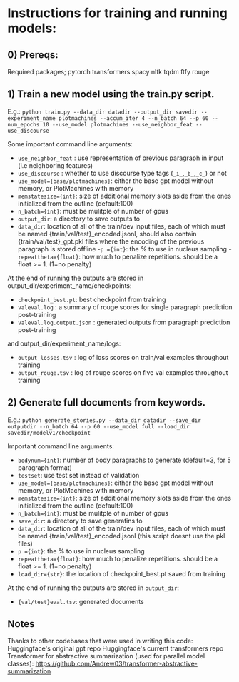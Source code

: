 # Instructions for training and running models:
## 0) Prereqs:
Required packages;
pytorch
transformers
spacy
nltk
tqdm
ftfy
rouge

## 1) Train a new model using the train.py script.
E.g.:
`python train.py --data_dir datadir --output_dir savedir --experiment_name plotmachines --accum_iter 4 --n_batch 64 --p 60 --num_epochs 10 --use_model plotmachines --use_neighbor_feat --use_discourse`


Some important command line arguments:
  - ```use_neighbor_feat``` : use representation of previous paragraph in input (i.e neighboring features)
  - ```use_discourse``` : whether to use discourse type tags (`_i_`,`_b_`,`_c_`) or not
  - ```use_model={base/plotmachines}```: either the base gpt model without memory, or PlotMachines with memory
  - ```memstatesize={int}```: size of additional memory slots aside from the ones initialized from the outline (default:100)
  - ```n_batch={int}```: must be mulitple of number of gpus
  - ```output_dir```: a directory to save outputs to
  - ```data_dir```: location of all of the train/dev input files, each of which must be named {train/val/test}\_encoded.jsonl, should also contain {train/val/test}\_gpt.pkl files where the encoding of the previous paragraph is stored offline
  -```p ={int}```: the % to use in nucleus sampling
  -```repeattheta={float}```: how much to penalize repetitions. should be a float >= 1. (1=no penalty)


At the end of running the outputs are stored in output_dir/experiment_name/checkpoints:
  - `checkpoint_best.pt`: best checkpoint from training
  - `valeval.log` : a summary of rouge scores for single paragraph prediction post-training
  - `valeval.log.output.json` : generated outputs from paragraph prediction post-training

and output_dir/experiment_name/logs:
  - `output_losses.tsv` : log of loss scores on train/val examples throughout training
  - `output_rouge.tsv` : log of rouge scores on five val examples throughout training


## 2) Generate full documents from keywords.

E.g.:
`python generate_stories.py --data_dir datadir --save_dir outputdir --n_batch 64 --p 60 --use_model full --load_dir savedir/modelv1/checkpoint`

Important command line arguments:
  - ```bodynum={int}```: number of body paragraphs to generate (default=3, for 5 paragraph format)
  - ```testset```: use test set instead of validation
  - ```use_model={base/plotmachines}```: either the base gpt model without memory, or PlotMachines with memory
  - ```memstatesize={int}```: size of additional memory slots aside from the ones initialized from the outline (default:100)
  - ```n_batch={int}```: must be mulitple of number of gpus
  - ```save_dir```: a directory to save generatins to
  - ```data_dir```: location of all of the train/dev input files, each of which must be named {train/val/test}\_encoded.jsonl (this script doesnt use the pkl files)
  - ```p ={int}```: the % to use in nucleus sampling
  - ```repeattheta={float}```: how much to penalize repetitions. should be a float >= 1. (1=no penalty)
  - ```load_dir={str}```: the location of checkpoint_best.pt saved from training

At the end of running the outputs are stored in `output_dir`:
  - `{val/test}eval.tsv`: generated documents



## Notes
Thanks to other codebases that were used in writing this code:
Huggingface's original gpt repo
Huggingface's current transformers repo
Transformer for abstractive summarization (used for parallel model classes): https://github.com/Andrew03/transformer-abstractive-summarization